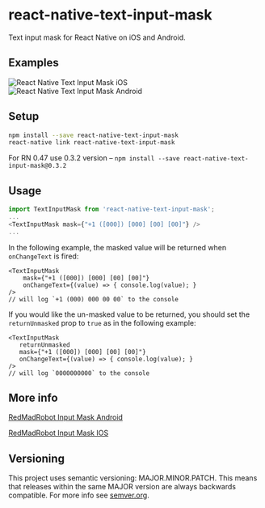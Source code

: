 # react-native-text-input-mask
Text input mask for React Native on iOS and Android.

## Examples

![React Native Text Input Mask iOS](https://s3.amazonaws.com/react-native-text-input-mask/react-native-text-input-mask-ios.gif)
![React Native Text Input Mask Android](https://s3.amazonaws.com/react-native-text-input-mask/react-native-text-input-mask-android-updated.gif)

## Setup

```bash
npm install --save react-native-text-input-mask
react-native link react-native-text-input-mask
```

For RN 0.47 use 0.3.2 version – `npm install --save react-native-text-input-mask@0.3.2`

## Usage

```javascript
import TextInputMask from 'react-native-text-input-mask';
...
<TextInputMask mask={"+1 ([000]) [000] [00] [00]"} />
...
```

In the following example, the masked value will be returned when `onChangeText` is fired:

```
<TextInputMask
    mask={"+1 ([000]) [000] [00] [00]"}
    onChangeText={(value) => { console.log(value); }
/>
// will log `+1 (000) 000 00 00` to the console
```

If you would like the un-masked value to be returned, you should set the `returnUnmasked`
prop to `true` as in the following example:

 ```
<TextInputMask
    returnUnmasked
    mask={"+1 ([000]) [000] [00] [00]"}
    onChangeText={(value) => { console.log(value); }
/>
// will log `0000000000` to the console
```

## More info

[RedMadRobot Input Mask Android](https://github.com/RedMadRobot/input-mask-android)

[RedMadRobot Input Mask IOS](https://github.com/RedMadRobot/input-mask-ios)

## Versioning

This project uses semantic versioning: MAJOR.MINOR.PATCH.
This means that releases within the same MAJOR version are always backwards compatible. For more info see [semver.org](http://semver.org/).

